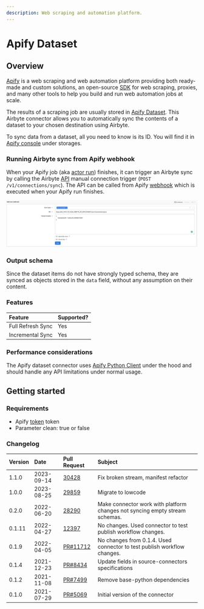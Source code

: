 ```yaml
---
description: Web scraping and automation platform.
---
```


# Apify Dataset

## Overview

[Apify](https://www.apify.com) is a web scraping and web automation platform providing both ready-made and custom solutions, an open-source [SDK](https://sdk.apify.com/) for web scraping, proxies, and many other tools to help you build and run web automation jobs at scale.

The results of a scraping job are usually stored in [Apify Dataset](https://docs.apify.com/storage/dataset). This Airbyte connector allows you to automatically sync the contents of a dataset to your chosen destination using Airbyte.

To sync data from a dataset, all you need to know is its ID. You will find it in [Apify console](https://my.apify.com/) under storages.

### Running Airbyte sync from Apify webhook

When your Apify job \(aka [actor run](https://docs.apify.com/actors/running)\) finishes, it can trigger an Airbyte sync by calling the Airbyte [API](https://airbyte-public-api-docs.s3.us-east-2.amazonaws.com/rapidoc-api-docs.html#post-/v1/connections/sync) manual connection trigger \(`POST /v1/connections/sync`\). The API can be called from Apify [webhook](https://docs.apify.com/webhooks) which is executed when your Apify run finishes.

![](../../.gitbook/assets/apify_trigger_airbyte_connection.png)

### Output schema

Since the dataset items do not have strongly typed schema, they are synced as objects stored in the `data` field, without any assumption on their content.

### Features

| Feature                   | Supported?       |
| :------------------------ | :--------------- |
| Full Refresh Sync         | Yes              |
| Incremental Sync          | Yes              |

### Performance considerations

The Apify dataset connector uses [Apify Python Client](https://docs.apify.com/apify-client-python) under the hood and should handle any API limitations under normal usage.

## Getting started

### Requirements

* Apify [token](https://console.apify.com/account/integrations) token
* Parameter clean: true or false

### Changelog

| Version   | Date        | Pull Request                                                  | Subject                                                                     |
| :-------- | :---------- | :------------------------------------------------------------ | :-------------------------------------------------------------------------- |
|   1.1.0   | 2023-09-14  | [30428](https://github.com/airbytehq/airbyte/pull/30428)      | Fix broken stream, manifest refactor                                                          |
|   1.0.0   | 2023-08-25  | [29859](https://github.com/airbytehq/airbyte/pull/29859)      | Migrate to lowcode                                                          |
|   0.2.0   | 2022-06-20  | [28290](https://github.com/airbytehq/airbyte/pull/28290)      | Make connector work with platform changes not syncing empty stream schemas. |
|   0.1.11  | 2022-04-27  | [12397](https://github.com/airbytehq/airbyte/pull/12397)      | No changes. Used connector to test publish workflow changes.                |
|   0.1.9   | 2022-04-05  | [PR\#11712](https://github.com/airbytehq/airbyte/pull/11712)  | No changes from 0.1.4. Used connector to test publish workflow changes.     |
|   0.1.4   | 2021-12-23  | [PR\#8434](https://github.com/airbytehq/airbyte/pull/8434)    | Update fields in source-connectors specifications                           |
|   0.1.2   | 2021-11-08  | [PR\#7499](https://github.com/airbytehq/airbyte/pull/7499)    | Remove base-python dependencies                                             |
|   0.1.0   | 2021-07-29  | [PR\#5069](https://github.com/airbytehq/airbyte/pull/5069)    | Initial version of the connector                                            |
